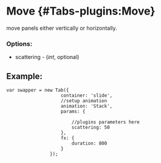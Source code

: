 Move {#Tabs-plugins:Move}
============

move panels either vertically or horizontally.

### Options:

* scattering  - (*int*, optional)

## Example:

	
	var swapper = new Tab({
						container: 'slide', 
						//setup animation
						animation: 'Stack',
						params: {
						
							//plugins parameters here
							scattering: 50
						},
						fx: {
							duration: 800
						}
					});

